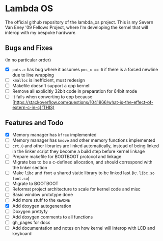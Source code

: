 # Lambda OS

The official github repository of the lambda_os project. This is my Severn Van Eney '09 Fellows Project, where I'm developing the kernel that will interop with my bespoke hardware.

## Bugs and Fixes

(In no particular order)

- [X] `puts.c` has bug where it assumes `pos_x == 0` if there is a forced newline due to line wrapping
- [ ] `kmalloc` is inefficient, must redesign
- [ ] Makefile doesn't support a cpp kernel
- [ ] Remove all explicitly 32bit code in preparation for 64bit mode
- [ ] It fails when converting to cpp because [https://stackoverflow.com/questions/1041866/what-is-the-effect-of-extern-c-in-c](THIS)

## Features and Todo

- [X] Memory manager has `kfree` implemented
- [ ] Memory manager has `kmove` and other memory functions implemented
- [ ] `crt.0` and other libraries are linked automatically, instead of being linked in the linker script they become a build step before kernel linkage
- [ ] Prepare makefile for BOOTBOOT protocol and linkage
- [ ] Migrate bss to be a c-defined allocation, and should correspond with the linker section
- [ ] Make `libc` and `font` a shared static library to be linked last (ie. `libc.so` `font.so`)
- [ ] Migrate to BOOTBOOT
- [ ] Reformat project architecture to scale for kernel code and misc
- [ ] Basic window prototype done
- [ ] Add more stuff to the `README`
- [X] Add doxygen autogeneration
- [ ] Doxygen prettyfy
- [ ] Add doxygen comments to all functions
- [ ] gh_pages for docs
- [ ] Add documentation and notes on how kernel will interop with LCD and keyboard
